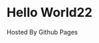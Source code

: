 <!DOCTYPE html>

<html>
<head>
<!-- External Stylesheets -->
<link rel="stylesheet" href="https://unpkg.com/leaflet@1.0.3/dist/leaflet.css" />
</head>
<body>
<div id="map" style="width: 705px; height: 375px"></div>
<h1>Hello World22</h1>
<p>Hosted By Github Pages</p>
<!-- Add the Leaflet JavaScript library -->
<script src="https://unpkg.com/leaflet@1.0.3/dist/leaflet.js">
  // Create variable to hold map element, give initial settings to map
  var map = L.map('map',{ center: [42.362432, -71.086086], zoom: 14});
  // Add OpenStreetMap tile layer to map element
  L.tileLayer('http://{s}.tile.osm.org/{z}/{x}/{y}.png', { attribution: '© OpenStreetMap' }).addTo(map);
</script>

</body>
</html>
